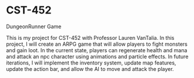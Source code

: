 # CST-452
DungeonRunner Game

This is my project for CST-452 with Professor Lauren VanTalia. In this project, I will create an ARPG game that will allow players to fight monsters and gain loot. In the current state, players can regenerate health and mana and attack an npc character using animations and particle effects. In future iterations, I will implement the inventory system, update map features, update the action bar, and allow the AI to move and attack the player.
